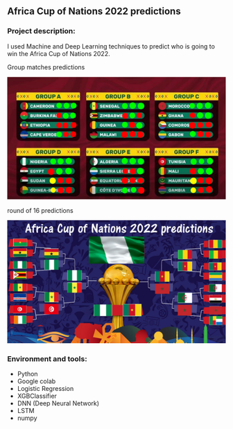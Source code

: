 ## Africa Cup of Nations 2022 predictions
### Project description:
I used Machine and Deep Learning techniques to predict who is going to win the Africa Cup of Nations 2022.


Group matches predictions


![Screenshot](can22.png)


round of 16 predictions


![Screenshot](can22_.png)


### Environment and tools:
- Python
- Google colab
- Logistic Regression
- XGBClassifier
- DNN (Deep Neural Network)
- LSTM
- numpy

